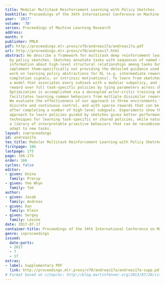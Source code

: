 ```yaml
---
title: Modular Multitask Reinforcement Learning with Policy Sketches
booktitle: Proceedings of the 34th International Conference on Machine Learning
year: '2017'
volume: '70'
series: Proceedings of Machine Learning Research
address: 
month: 0
publisher: PMLR
pdf: http://proceedings.mlr.press/v70/andreas17a/andreas17a.pdf
url: http://proceedings.mlr.press/v70/andreas17.html
abstract: We describe a framework for multitask deep reinforcement learning guided
  by policy sketches. Sketches annotate tasks with sequences of named subtasks, providing
  information about high-level structural relationships among tasks but not how to
  implement them—specifically not providing the detailed guidance used by much previous
  work on learning policy abstractions for RL (e.g. intermediate rewards, subtask
  completion signals, or intrinsic motivations). To learn from sketches, we present
  a model that associates every subtask with a modular subpolicy, and jointly maximizes
  reward over full task-specific policies by tying parameters across shared subpolicies.
  Optimization is accomplished via a decoupled actor–critic training objective that
  facilitates learning common behaviors from multiple dissimilar reward functions.
  We evaluate the effectiveness of our approach in three environments featuring both
  discrete and continuous control, and with sparse rewards that can be obtained only
  after completing a number of high-level subgoals. Experiments show that using our
  approach to learn policies guided by sketches gives better performance than existing
  techniques for learning task-specific or shared policies, while naturally inducing
  a library of interpretable primitive behaviors that can be recombined to rapidly
  adapt to new tasks.
layout: inproceedings
id: andreas17a
tex_title: Modular Multitask Reinforcement Learning with Policy Sketches
firstpage: 166
lastpage: 175
page: 166-175
order: 166
cycles: false
editor:
- given: Doina
  family: Precup
- given: Yee Whye
  family: Teh
author:
- given: Jacob
  family: Andreas
- given: Dan
  family: Klein
- given: Sergey
  family: Levine
date: 2017-07-17
container-title: Proceedings of the 34th International Conference on Machine Learning
genre: inproceedings
issued:
  date-parts:
  - 2017
  - 7
  - 17
extras:
- label: Supplementary PDF
  link: http://proceedings.mlr.press/v70/andreas17a/andreas17a-supp.pdf
# Format based on citeproc: http://blog.martinfenner.org/2013/07/30/citeproc-yaml-for-bibliographies/
---
```


